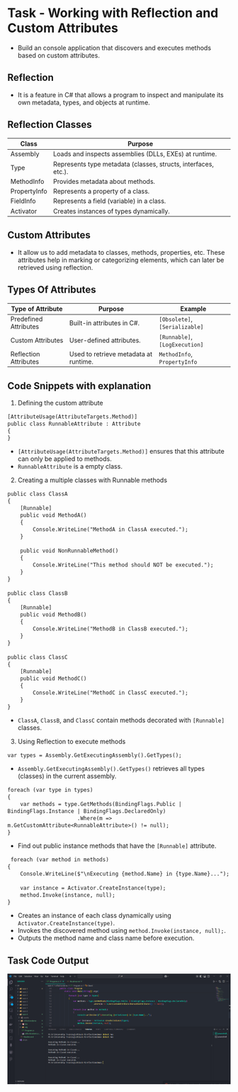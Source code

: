 # Task - Working with Reflection and Custom Attributes

- Build an console application that discovers and executes methods based on custom attributes.

## Reflection

- It is a feature in C# that allows a program to inspect and manipulate its own metadata, types, and objects at runtime.

## Reflection Classes

| Class        | Purpose                                                        |
| ------------ | -------------------------------------------------------------- |
| Assembly     | Loads and inspects assemblies (DLLs, EXEs) at runtime.         |
| Type         | Represents type metadata (classes, structs, interfaces, etc.). |
| MethodInfo   | Provides metadata about methods.                               |
| PropertyInfo | Represents a property of a class.                              |
| FieldInfo    | Represents a field (variable) in a class.                      |
| Activator    | Creates instances of types dynamically.                        |

## Custom Attributes

- It allow us to add metadata to classes, methods, properties, etc. These attributes help in marking or categorizing elements, which can later be retrieved using reflection.

## Types Of Attributes

| Type of Attribute     | Purpose                               | Example                        |
| --------------------- | ------------------------------------- | ------------------------------ |
| Predefined Attributes | Built-in attributes in C#.            | `[Obsolete]`, `[Serializable]` |
| Custom Attributes     | User-defined attributes.              | `[Runnable]`, `[LogExecution]` |
| Reflection Attributes | Used to retrieve metadata at runtime. | `MethodInfo`, `PropertyInfo`   |

## Code Snippets with explanation

1. Defining the custom attribute

```
[AttributeUsage(AttributeTargets.Method)]
public class RunnableAttribute : Attribute
{
}
```

- `[AttributeUsage(AttributeTargets.Method)]` ensures that this attribute can only be applied to methods.
- `RunnableAttribute` is a empty class.

2. Creating a multiple classes with Runnable methods

```
public class ClassA
{
    [Runnable]
    public void MethodA()
    {
        Console.WriteLine("MethodA in ClassA executed.");
    }

    public void NonRunnableMethod()
    {
        Console.WriteLine("This method should NOT be executed.");
    }
}

public class ClassB
{
    [Runnable]
    public void MethodB()
    {
        Console.WriteLine("MethodB in ClassB executed.");
    }
}

public class ClassC
{
    [Runnable]
    public void MethodC()
    {
        Console.WriteLine("MethodC in ClassC executed.");
    }
}
```

- `ClassA`, `ClassB`, and `ClassC` contain methods decorated with `[Runnable]` classes.

3. Using Reflection to execute methods

```
var types = Assembly.GetExecutingAssembly().GetTypes();
```

- `Assembly.GetExecutingAssembly().GetTypes()` retrieves all types (classes) in the current assembly.

```
foreach (var type in types)
{
    var methods = type.GetMethods(BindingFlags.Public | BindingFlags.Instance | BindingFlags.DeclaredOnly)
                      .Where(m => m.GetCustomAttribute<RunnableAttribute>() != null);
}
```

- Find out public instance methods that have the `[Runnable]` attribute.

```
 foreach (var method in methods)
{
    Console.WriteLine($"\nExecuting {method.Name} in {type.Name}...");

    var instance = Activator.CreateInstance(type);
    method.Invoke(instance, null);
}
```

- Creates an instance of each class dynamically using `Activator.CreateInstance(type)`.
- Invokes the discovered method using `method.Invoke(instance, null);`.
- Outputs the method name and class name before execution.


## Task Code Output

![reflection](./assets/img.png)